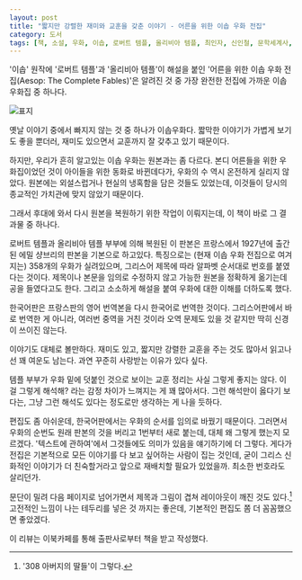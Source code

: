 ```yaml
---
layout: post
title: "짧지만 강렬한 재미와 교훈을 갖춘 이야기 - 어른을 위한 이솝 우화 전집"
category: 도서
tags: [책, 소설, 우화, 이솝, 로버트 템플, 올리비아 템플, 최인자, 신인철, 문학세계사, 이북카페, 서평]
---
```


'이솝' 원작에
'로버트 템플'과
'올리비아 템플'이 해설을 붙인
'어른을 위한 이솝 우화 전집(Aesop: The Complete Fables)'은
알려진 것 중 가장 완전한 전집에 가까운 이솝 우화집 중 하나다.

![표지](https://images2.imgbox.com/c2/0a/XewCW5K2_o.jpg)

옛날 이야기 중에서 빠지지 않는 것 중 하나가 이솝우화다.
짧막한 이야기가 가볍게 보기도 좋을 뿐더러,
재미도 있으면서 교훈까지 잘 갖추고 있기 때문이다.

하지만, 우리가 흔히 알고있는 이솝 우화는 원본과는 좀 다르다.
본디 어른들을 위한 우화집이었던 것이 아이들을 위한 동화로 바뀐데다가,
우화의 수 역시 온전하게 실리지 않았다.
원본에는 외설스럽거나 현실의 냉혹함을 담은 것들도 있었는데,
이것들이 당시의 종교적인 가치관에 맞지 않았기 때문이다.

그래서 후대에 와서 다시 원본을 복원하기 위한 작업이 이뤄지는데,
이 책이 바로 그 결과물 중 하나다.

로버트 템플과 올리비아 템플 부부에 의해 복원된 이 판본은
프랑스에서 1927년에 출간된 에밀 샹브리의 판본을 기본으로 하고있다.
특징으로는 (현재 이솝 우화 전집으로 여겨지는) 358개의 우화가 실려있으며,
그리스어 제목에 따라 알파벳 순서대로 번호를 붙였다는 것이다.
제목이나 본문을 임의로 수정하지 않고 가능한 원본을 정확하게 옮기는데 공을 들였다고도 한다.
그리고 소소하게 해설을 붙여 우화에 대한 이해를 더하도록 했다.

한국어판은 프랑스판의 영어 번역본을 다시 한국어로 번역한 것이다.
그리스어판에서 바로 번역한 게 아니라,
여러번 중역을 거친 것이라 오역 문제도 있을 것 같지만 딱히 신경이 쓰이진 않는다.

이야기도 대체로 볼만하다.
재미도 있고, 짧지만 강렬한 교훈을 주는 것도 많아서 읽고나선 꽤 여운도 남는다.
과연 꾸준히 사랑받는 이유가 있다 싶다.

템플 부부가 우화 밑에 덧붙인 것으로 보이는 교훈 정리는 사실 그렇게 좋지는 않다.
이걸 그렇게 해석해? 라는 감정 차이가 느껴지는 게 꽤 많아서다.
그런 해석만이 옳다기 보다는, 그냥 그런 해석도 있다는 정도로만 생각하는 게 나을 듯하다.

편집도 좀 아쉬운데, 한국어판에서는 우화의 순서를 임의로 바꿨기 때문이다.
그러면서 우화의 순번도 원래 판본의 것을 버리고 1번부터 새로 붙는데, 대체 왜 그렇게 했는지 모르겠다.
'텍스트에 관하여'에서 그것들에도 의미가 있음을 얘기하기에 더 그렇다.
게다가 전집은 기본적으로 모든 이야기를 다 보고 싶어하는 사람이 집는 것인데,
굳이 그리스 신화적인 이야기가 더 친숙할거라고 앞으로 재배치할 필요가 있었을까.
최소한 번호라도 살리던가.

문단이 밀려 다음 페이지로 넘어가면서 제목과 그림이 겹쳐 레이아웃이 깨진 것도 있다.[^1]
고전적인 느낌이 나는 테두리를 넣은 것 까지는 좋은데,
기본적인 편집도 쫌 더 꼼꼼했으면 좋았겠다.

[^1]: '308 아버지의 딸들'이 그렇다.



<div class="im im-info">
이 리뷰는 이북카페를 통해 출판사로부터 책을 받고 작성했다.
</div>
